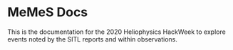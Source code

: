 # MeMeS Docs

This is the documentation for the 2020 Heliophysics HackWeek to explore events noted by the SITL reports and within observations.
